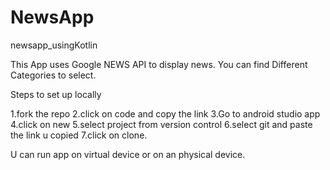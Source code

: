 # NewsApp
newsapp_usingKotlin

This App uses Google NEWS API to display news. You can find Different Categories to select.

Steps to set up locally

1.fork the repo
2.click on code and copy the link
3.Go to android studio app
4.click on new 
5.select project from version control
6.select git and paste the link u copied
7.click on clone.

U can run app on virtual device or on an physical device.
